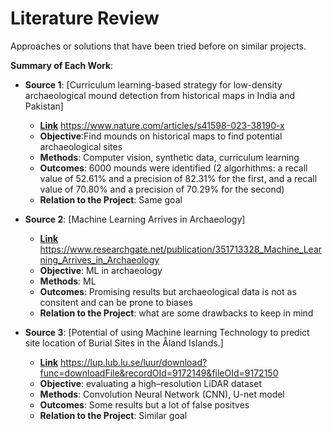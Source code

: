 # Literature Review

Approaches or solutions that have been tried before on similar projects.

**Summary of Each Work**:

- **Source 1**: [Curriculum learning-based strategy for low-density archaeological mound detection from historical maps in India and Pakistan]

  - **[Link]()** https://www.nature.com/articles/s41598-023-38190-x
  - **Objective**:Find mounds on historical maps to find potential archaeological sites
  - **Methods**: Computer vision, synthetic data, curriculum learning
  - **Outcomes**: 6000 mounds were identified (2 algorhithms: a recall value of 52.61% and a precision of 82.31% for the first, and a recall value of 70.80% and a precision of 70.29% for the second)
  - **Relation to the Project**: Same goal

- **Source 2**: [Machine Learning Arrives in Archaeology]

  - **[Link]()** https://www.researchgate.net/publication/351713328_Machine_Learning_Arrives_in_Archaeology
  - **Objective**: ML in archaeology
  - **Methods**: ML
  - **Outcomes**: Promising results but archaeological data is not as consitent and can be prone to biases 
  - **Relation to the Project**: what are some drawbacks to keep in mind

- **Source 3**: [Potential of using Machine learning
Technology to predict site location of
Burial Sites in the Åland Islands.]

  - **[Link]()** https://lup.lub.lu.se/luur/download?func=downloadFile&recordOId=9172149&fileOId=9172150
  - **Objective**: evaluating a high–resolution LiDAR dataset
  - **Methods**: Convolution Neural Network (CNN), U-net model
  - **Outcomes**: Some results but a lot of false positves
  - **Relation to the Project**: Similar goal
